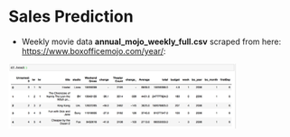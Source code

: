 # Sales Prediction

- Weekly movie data **annual_mojo_weekly_full.csv** scraped from here: https://www.boxofficemojo.com/year/:
<img src="movie-data.png" width="80%" height="80%">


